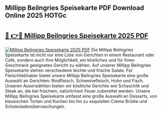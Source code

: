 ## Millipp Beilngries Speisekarte PDF Download Online 2025 HOTGc

# <h2><a href="http://gc9cc4.nevu.top/?p=Millipp+Beilngries+Speisekarte">🔗 👉🔴 Millipp Beilngries Speisekarte 2025 PDF</a></h2>

[![Millipp Beilngries Speisekarte 2025 PDF](https://i.imgur.com/dBaPXMq.png)](http://gc9cc4.nevu.top/?p=Millipp+Beilngries+Speisekarte)
Die Millipp Beilngries Speisekarte ist nicht nur eine Liste von Gerichten in einem Restaurant oder Café, sondern auch Ihre Möglichkeit, ein köstliches und für Ihren Geschmack geeignetes Gericht zu wählen. Auf unserer Millipp Beilngries Speisekarte stehen verschiedene leichte und frische Salate. Für Fleischliebhaber bietet unsere Millipp Beilngries Speisekarte eine große Auswahl an Gerichten: Rindfleisch, Schweinefleisch, Huhn und Fisch. Unseren Auserwählten bieten wir köstliche Gerichte wie Schaschlik und Steak an, die bei frischem, natürlichem Feuer zubereitet werden. Unsere Millipp Beilngries Speisekarte umfasst eine große Auswahl an Desserts, von klassischen Torten und Kuchen bis hin zu exquisiten Crème Brûlée und Schokoladenüberraschungen.
